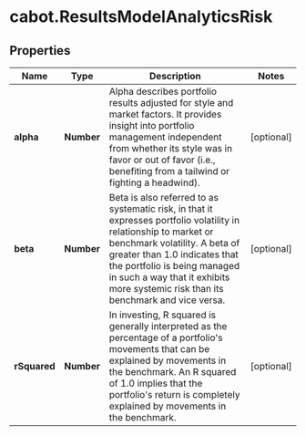 # cabot.ResultsModelAnalyticsRisk

## Properties

Name | Type | Description | Notes
------------ | ------------- | ------------- | -------------
**alpha** | **Number** | Alpha describes portfolio results adjusted for style and market factors. It provides insight into portfolio management independent from whether its style was in favor or out of favor (i.e., benefiting from a tailwind or fighting a headwind). | [optional] 
**beta** | **Number** | Beta is also referred to as systematic risk, in that it expresses portfolio volatility in relationship to market or benchmark volatility. A beta of greater than 1.0 indicates that the portfolio is being managed in such a way that it exhibits more systemic risk than its benchmark and vice versa. | [optional] 
**rSquared** | **Number** | In investing, R squared is generally interpreted as the percentage of a portfolio&#39;s movements that can be explained by movements in the benchmark. An R squared of 1.0 implies that the portfolio&#39;s return is completely explained by movements in the benchmark. | [optional] 


